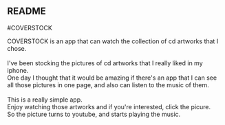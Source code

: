 ## README

#COVERSTOCK

COVERSTOCK is an app that can watch the collection of cd artworks that I chose.<br>
<br>
I've been stocking the pictures of cd artworks that I really liked in my iphone.<br>
One day I thought that it would be amazing if there's an app that I can see all those pictures in one page,
and also can listen to the music of them.<br>
<br> 
This is a really simple app.<br>
Enjoy watching those artworks and if you're interested, click the picure.<br>
So the picture turns to youtube, and starts playing the music.



